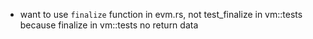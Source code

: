 - want to use `finalize` function in evm.rs, not test_finalize in vm::tests because finalize in vm::tests no return data
